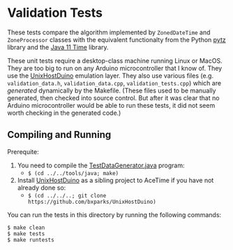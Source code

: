 # Validation Tests

These tests compare the algorithm implemented by `ZonedDateTime` and
`ZoneProcessor` classes with the equivalent functionalty from the Python
[pytz](https://pypi.org/project/pytz/) library and the [Java 11
Time](https://docs.oracle.com/en/java/javase/11/docs/api/java.base/java/time/package-summary.html)
library.

These unit tests require a desktop-class machine running Linux or MacOS. They
are too big to run on any Arduino microcontroller that I know of. They use the
[UnixHostDuino](https://github.com/bxparks/UnixHostDuino) emulation layer. They
also use various files (e.g. `validation_data.h`, `validation_data.cpp`,
`validation_tests.cpp`) which are *generated* dynamically by the Makefile.
(These files used to be manually generated, then checked into source control.
But after it was clear that no Arduino microcontroller would be able to run
these tests, it did not seem worth checking in the generated code.)

## Compiling and Running

Prerequite:

1. You need to compile the
[TestDataGenerator.java](../../tools/java/TestDataGenerator.java) program:
    * `$ (cd ../../tools/java; make)`
1. Install [UnixHostDuino](https://github.com/bxparks/UnixHostDuino) as
  a sibling project to AceTime if you have not already done so:
    * `$ (cd ../../..; git clone https://github.com/bxparks/UnixHostDuino)`

You can run the tests in this directory by running the following commands:

```
$ make clean
$ make tests
$ make runtests
```
